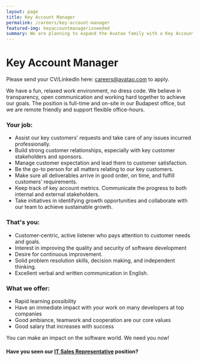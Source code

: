 ```yaml
---
layout: page
title: Key Account Manager
permalink: /careers/key-account-manager
featured-img: keyaccountmanagerisneeded
summary: We are planning to expand the Avatao family with a Key Account Manager
---
```


# Key Account Manager

Please send your CV/LinkedIn here: [careers@avatao.com](mailto:careers@avatao.com) to apply.

We have a fun, relaxed work environment, no dress code. We believe in transparency, open communication and working hard together to achieve our goals. The position is full-time and on-site in our Budapest office, but we are remote friendly and support flexible office-hours. 

### Your job:

- Assist our key customers’ requests and take care of any issues incurred professionally.
- Build strong customer relationships, especially with key customer stakeholders and sponsors.
- Manage customer expectation and lead them to customer satisfaction.
- Be the go-to person for all matters relating to our key customers.
- Make sure all deliverables arrive in good order, on time, and fulfill customers’ requirements.
- Keep track of key account metrics. Communicate the progress to both internal and external stakeholders.
- Take initiatives in identifying growth opportunities and collaborate with our team to achieve sustainable growth.

### That's you:

- Customer-centric, active listener who pays attention to customer needs and goals.
- Interest in improving the quality and security of software development
- Desire for continuous improvement.
- Solid problem resolution skills, decision making, and independent thinking.
- Excellent verbal and written communication in English.

### What we offer:

- Rapid learning possibility
- Have an immediate impact with your work on many developers at top companies
- Good ambiance, teamwork and cooperation are our core values
- Good salary that increases with success

You can make an impact on the software world. We need you now!

#### Have you seen our [IT Sales Representative](/careers/it-sales-representative) position? 

